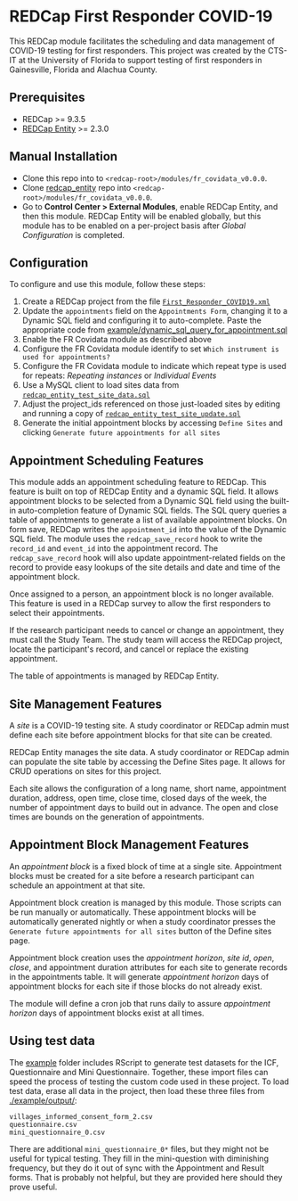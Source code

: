 # REDCap First Responder COVID-19

This REDCap module facilitates the scheduling and data management of COVID-19 testing for first responders. This project was created by the CTS-IT at the University of Florida to support testing of first responders in Gainesville, Florida and Alachua County.

## Prerequisites
- REDCap >= 9.3.5
- [REDCap Entity](https://github.com/ctsit/redcap_entity) >= 2.3.0

## Manual Installation
- Clone this repo into to `<redcap-root>/modules/fr_covidata_v0.0.0`.
- Clone [redcap_entity](https://github.com/ctsit/redcap_entity) repo into `<redcap-root>/modules/fr_covidata_v0.0.0`.
- Go to **Control Center > External Modules**, enable REDCap Entity, and then this module. REDCap Entity will be enabled globally, but this module has to be enabled on a per-project basis after *Global Configuration* is completed.

## Configuration

To configure and use this module, follow these steps:

1. Create a REDCap project from the file [`First_Responder_COVID19.xml`](example/First_Responder_COVID19.xml)
1. Update the `appointments` field on the `Appointments Form`, changing it to a Dynamic SQL field and configuring it to auto-complete. Paste the appropriate code from [example/dynamic_sql_query_for_appointment.sql](example/dynamic_sql_query_for_appointment.sql)
1. Enable the FR Covidata module as described above
1. Configure the FR Covidata module identify to set `Which instrument is used for appointments?`
1. Configure the FR Covidata module to indicate which repeat type is used for repeats: _Repeating instances_ or _Individual Events_
1. Use a MySQL client to load sites data from [`redcap_entity_test_site_data.sql`](example/redcap_entity_test_site_data.sql)
1. Adjust the project_ids referenced on those just-loaded sites by editing and running a copy of [`redcap_entity_test_site_update.sql`](example/redcap_entity_test_site_update.sql)
1. Generate the initial appointment blocks by accessing `Define Sites` and clicking `Generate future appointments for all sites`


## Appointment Scheduling Features

This module adds an appointment scheduling feature to REDCap. This feature is built on top of REDCap Entity and a dynamic SQL field. It allows appointment blocks to be selected from a Dynamic SQL field using the built-in auto-completion feature of Dynamic SQL fields. The SQL query queries a table of appointments to generate a list of available appointment blocks. On form save, REDCap writes the `appointment_id` into the value of the Dynamic SQL field. The module uses the `redcap_save_record` hook to write the `record_id` and `event_id` into the appointment record. The `redcap_save_record` hook will also update appointment-related fields on the record to provide easy lookups of the site details and date and time of the appointment block.

Once assigned to a person, an appointment block is no longer available. This feature is used in a REDCap survey to allow the first responders to select their appointments.

If the research participant needs to cancel or change an appointment, they must call the Study Team. The study team will access the REDCap project, locate the participant's record, and cancel or replace the existing appointment.

The table of appointments is managed by REDCap Entity. 


## Site Management Features

A _site_ is a COVID-19 testing site. A study coordinator or REDCap admin must define each site before appointment blocks for that site can be created. 

REDCap Entity manages the site data. A study coordinator or REDCap admin can populate the site table by accessing the Define Sites page. It allows for CRUD operations on sites for this project.

Each site allows the configuration of a long name, short name, appointment duration, address, open time, close time, closed days of the week, the number of appointment days to build out in advance. The open and close times are bounds on the generation of appointments.


## Appointment Block Management Features

An _appointment block_ is a fixed block of time at a single site. Appointment blocks must be created for a site before a research participant can schedule an appointment at that site.

Appointment block creation is managed by this module. Those scripts can be run manually or automatically. These appointment blocks will be automatically generated nightly or when a study coordinator presses the `Generate future appointments for all sites` button of the Define sites page.

Appointment block creation uses the _appointment horizon_, _site id_, _open_, _close_, and appointment duration attributes for each site to generate records in the appointments table. It will generate _appointment horizon_ days of appointment blocks for each site if those blocks do not already exist.

The module will define a cron job that runs daily to assure _appointment horizon_ days of appointment blocks exist at all times.


## Using test data

The [example](./example/) folder includes RScript to generate test datasets for the ICF, Questionnaire and Mini Questionnaire. Together, these import files can speed the process of testing the custom code used in these project. To load test data, erase all data in the project, then load these three files from [./example/output/](./example/output/):

```
villages_informed_consent_form_2.csv
questionnaire.csv
mini_questionnaire_0.csv
```

There are additional `mini_questionnaire_0*` files, but they might not be useful for typical testing. They fill in the mini-question with diminishing frequency, but they do it out of sync with the Appointment and Result forms. That is probably not helpful, but they are provided here should they prove useful.
